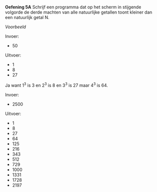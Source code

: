 **Oefening 5A**
Schrijf een programma dat op het scherm in stijgende volgorde de derde machten van alle natuurlijke getallen toont kleiner dan een natuurlijk getal N.

*Voorbeeld*

Invoer:
* 50

Uitvoer:
* 1
* 8
* 27

Ja want 1<sup>3</sup> is 3 en 2<sup>3</sup> is 8 en 3<sup>3</sup> is 27 maar 4<sup>3</sup> is 64. 

Invoer:
* 2500

Uitvoer:
* 1
* 8
* 27
* 64
* 125
* 216
* 343
* 512
* 729
* 1000
* 1331
* 1728
* 2197


